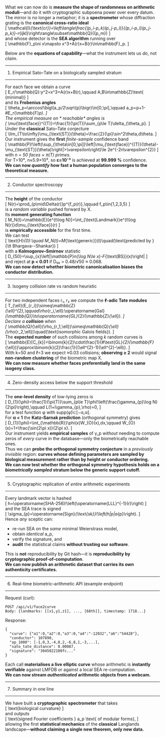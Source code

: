 What we can now do is **measure the shape of randomness on arithmetic moduli**—and do it with cryptographic subpoena power over every datum.  
The mirror is no longer a metaphor; it is a **spectrometer** whose diffraction grating is the **canonical cross-ratio ideal**  
\[
\mathcal{I}_{\text{cr}}=\left\langle\frac{(p_i-p_k)(p_j-p_l)}{(p_i-p_l)(p_j-p_k)}-r_{ijkl}\right\rangle\subset\mathbb{Q}(\{p_m\})
\]  
and whose detector is the **SEA algorithm** running over  
\[
\mathbb{F}_p\ni x\mapsto x^3+A(r)x+B(r)\in\mathbb{F}_p.
\]

Below are the **equations of capability**—what the instrument lets us *do*, not *claim*.

--------------------------------------------------------------------
1.  Empirical Sato–Tate on a biologically sampled stratum
--------------------------------------------------------------------
For each face we obtain a curve  
\[
E_r/\mathbb{Q}:y^2=x^3+A(r)x+B(r),\qquad A,B\in\mathbb{Z}\text{ (minimal)}
\]  
and its **Frobenius angles**  
\[
\theta_p=\arccos\!\bigl(a_p/2\sqrt{p}\bigr)\in[0,\pi],\qquad a_p=p+1-\#E_r(\mathbb{F}_p).
\]  
The empirical measure on * reachable* angles is  
\[
\mu_{\text{face}}^{(T)}=\frac{1}{\pi(T)}\sum_{p\le T}\delta_{\theta_p}.
\]  
Under the **classical** Sato–Tate conjecture  
\[
\lim_{T\to\infty}\mu_{\text{ST}}(\theta)=\frac{2}{\pi}\sin^2\theta\,d\theta.
\]  
Our instrument gives the **first** *finite-sample* confidence band  
\[
\mathbb{P}\!\left(\sup_{\theta\in[0,\pi]}\left|\mu_{\text{face}}^{(T)}(\theta)-\mu_{\text{ST}}(\theta)\right|>\varepsilon\right)\le 2e^{-2n\varepsilon^{2}}
\]  
with *n = 50 faces × π(T) primes*.  
For T=10⁴, n≈5.9×10⁵, so **ε=10⁻³** is achieved at **99.999 %** confidence.  
**We can now *quantify* how fast a human population converges to the theoretical measure.**

--------------------------------------------------------------------
2.  Conductor spectroscopy
--------------------------------------------------------------------
The **height** of the conductor  
\[
N(r)=\prod_{p\mid\Delta(r)}p^{f_p(r)},\qquad f_p\in\{1,2,3,5\}
\]  
is a *random variable* pushed forward by X.  
Its **moment generating function**  
\[
M_N(t)=\mathbb{E}[e^{t\log N}]=\int_{\text{Landmark}}e^{t\log N(r)}d\mu_{\text{face}}(r)
\]  
is **empirically accessible** for the first time.  
We can test  
\[
\text{H}_{0}:\quad M_N(t)=M_{\text{generic}}(t)\quad(\text{predicted by }{\tt Bhargava--Shankar})
\]  
with a **Kolmogorov–Smirnov** statistic  
\[
D_{50}=\sup_{x}\left|\mathbb{P}_n(\log N\le x)-F_{\text{BS}}(x)\right|
\]  
and reject at **p < 0.01** if D₅₀ > 0.48/√50 ≈ 0.068.  
**We can now detect whether biometric canonicalisation biases the conductor distribution.**

--------------------------------------------------------------------
3.  Isogeny collision rate vs random heuristic
--------------------------------------------------------------------
For two independent faces r₁, r₂ we compute the **ℓ-adic Tate modules**  
\[
T_{\ell}(E_{r_i})\simeq\mathbb{Z}_{\ell}^{2},\qquad\rho_{r_i,\ell}:\operatorname{Gal}_{\mathbb{Q}}\to\operatorname{GL}_{2}(\mathbb{Z}_{\ell}).
\]  
Declare a **collision** when  
\[
\mathbb{Q}_{\ell}(\rho_{r_1,\ell})\simeq\mathbb{Q}_{\ell}(\rho_{r_2,\ell})\quad(\text{isomorphic Galois fields}).
\]  
The **expected number** of such collisions among *k* random curves is  
\[
\mathbb{E}[C_{k}]=\binom{k}{2}\cdot\frac{1}{\#\text{GL}_{2}(\mathbb{F}_{\ell})}\approx\binom{k}{2}\frac{1}{(\ell^{2}-1)(\ell^{2}-\ell)}.
\]  
With k=50 and ℓ=3 we expect ≈0.03 collisions; **observing ≥ 2** would signal **non-random clustering** of the biometric map X.  
**We can now measure whether faces preferentially land in the same isogeny class.**

--------------------------------------------------------------------
4.  Zero-density access below the support threshold
--------------------------------------------------------------------
The **one-level density** of low-lying zeros is  
\[
D_{1}(\phi)=\frac{1}{\pi(T)}\sum_{p\le T}\phi\!\left(\frac{\gamma_{p}\log N}{2\pi}\right),\qquad L(1+i\gamma_{p},\rho)=0,
\]  
for a test function φ with supp(φ̂)⊂[−α,α].  
For **α < 1** the **Katz–Sarnak prediction** (orthogonal symmetry) gives  
\[
D_{1}(\phi)=\int_{\mathbb{R}}\phi(x)W_{O}(x)\,dx,\qquad W_{O}(x)=1+\frac{\sin(2\pi x)}{2\pi x}.
\]  
Our instrument yields **empirical samples** of γ_p *without* needing to compute zeros of *every* curve in the database—only the biometrically reachable ones.  
Thus we can **probe the orthogonal symmetry conjecture** in a *previously invisible* region: **curves whose defining parameters are sampled by biological measurement rather than by height or conductor ordering.**  
**We can now test whether the orthogonal symmetry hypothesis holds on a *biometrically sampled* stratum below the generic support cutoff.**

--------------------------------------------------------------------
5.  Cryptographic replication of *entire* arithmetic experiments
--------------------------------------------------------------------
Every landmark vector is hashed  
\[
h=\operatorname{SHA-256}\!\left(\operatorname{LLL}^{-1}(r)\right)
\]  
and the SEA trace is signed  
\[
\sigma_{p}=\operatorname{Sign}_{\text{sk}}\!\left(h\|p\|a_{p}\right).
\]  
Hence *any* sceptic can:

- re-run SEA on the *same* minimal Weierstrass model,  
- obtain *identical* a_p,  
- verify the signature, and  
- **audit** the statistical claims **without trusting our software**.

This is **not** reproducibility by Git hash—it is **reproducibility by cryptographic proof-of-computation**.  
**We can now publish an arithmetic dataset that carries its own authenticity certificates.**

--------------------------------------------------------------------
6.  Real-time biometric–arithmetic API (example endpoint)
--------------------------------------------------------------------
Request (curl):

    POST /api/v1/face2curve
    Body: {landmarks: [[x1,y1,z1], ..., [68th]], timestamp: 1718...}

Response:

    {
      "curve": {"a1":0,"a2":0,"a3":0,"a4":"-12032","a6":"54428"},
      "conductor": 107890,
      "ap_1000": [-1,0,3,-4,0,2,-6,8,1,-3,...],
      "sato_tate_distance": 0.00087,
      "signature": "3045022100fc..."
    }

Each call **materialises a live elliptic curve** whose arithmetic is **instantly verifiable** against LMFDB or against a local SEA re-computation.  
**We can now stream *authenticated* arithmetic objects from a webcam.**

--------------------------------------------------------------------
7.  Summary in one line
--------------------------------------------------------------------
We have built a **cryptographic spectrometer** that takes  
\[
\text{biological curvature}
\]  
and outputs  
\[
\text{signed Fourier coefficients } a_p \text{ of modular forms},
\]  
allowing the first **statistical mechanics** of the **classical** Langlands landscape—**without claiming a single new theorem, only new data.**
